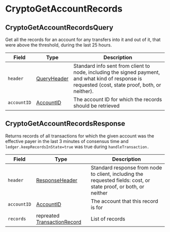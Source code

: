 # CryptoGetAccountRecords

## CryptoGetAccountRecordsQuery

Get all the records for an account for any transfers into it and out of it, that were above the threshold, during the last 25 hours.

| Field       | Type                                                                          | Description                                                                                                                                         |
| ----------- | ----------------------------------------------------------------------------- | --------------------------------------------------------------------------------------------------------------------------------------------------- |
| `header`    | [QueryHeader](../../../sdks-and-apis/hedera-api/miscellaneous/queryheader.md) | Standard info sent from client to node, including the signed payment, and what kind of response is requested (cost, state proof, both, or neither). |
| `accountID` | [AccountID](../basic-types/accountid.md)                                      | The account ID for which the records should be retrieved                                                                                            |

## CryptoGetAccountRecordsResponse

Returns records of all transactions for which the given account was the effective payer in the last 3 minutes of consensus time and `ledger.keepRecordsInState=true` was true during `handleTransaction.`

| Field       | Type                                                                                                          | Description                                                                                                      |
| ----------- | ------------------------------------------------------------------------------------------------------------- | ---------------------------------------------------------------------------------------------------------------- |
| `header`    | [ResponseHeader](../../../sdks-and-apis/hedera-api/cryptocurrency-accounts/responseheader.md)                 | Standard response from node to client, including the requested fields: cost, or state proof, or both, or neither |
| `accountID` | [AccountID](../basic-types/accountid.md)                                                                      | The account that this record is for                                                                              |
| `records`   | repreated [TransactionRecord](../../../sdks-and-apis/hedera-api/cryptocurrency-accounts/transactionrecord.md) | List of records                                                                                                  |

